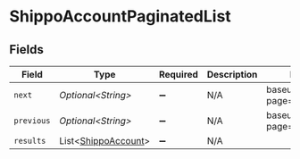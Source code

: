 # ShippoAccountPaginatedList


## Fields

| Field                                                            | Type                                                             | Required                                                         | Description                                                      | Example                                                          |
| ---------------------------------------------------------------- | ---------------------------------------------------------------- | ---------------------------------------------------------------- | ---------------------------------------------------------------- | ---------------------------------------------------------------- |
| `next`                                                           | *Optional\<String>*                                              | :heavy_minus_sign:                                               | N/A                                                              | baseurl?page=3&results=10                                        |
| `previous`                                                       | *Optional\<String>*                                              | :heavy_minus_sign:                                               | N/A                                                              | baseurl?page=1&results=10                                        |
| `results`                                                        | List\<[ShippoAccount](../../models/components/ShippoAccount.md)> | :heavy_minus_sign:                                               | N/A                                                              |                                                                  |